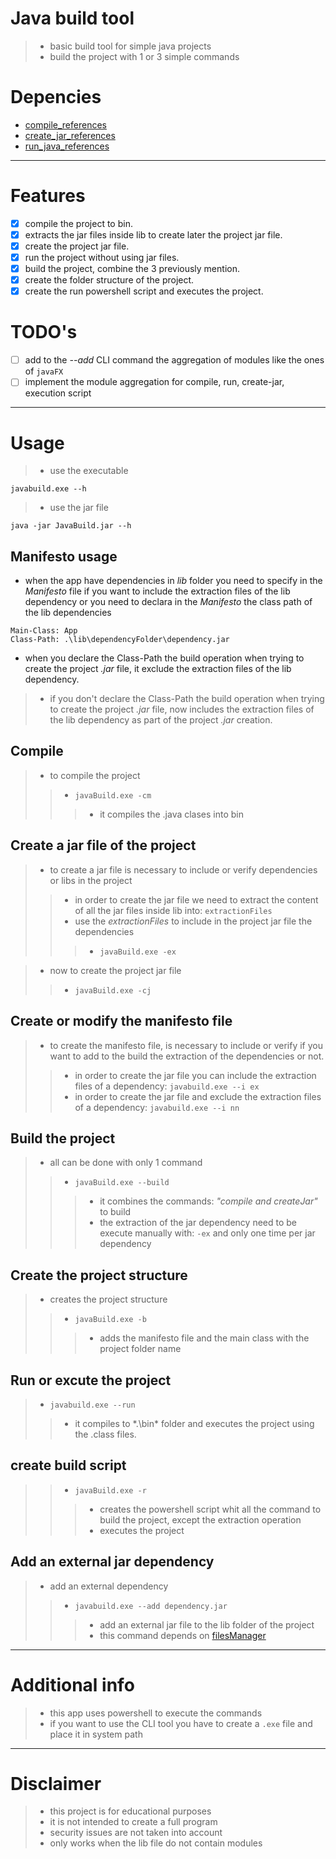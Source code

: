 # Java build tool
>- basic build tool for simple java projects
>- build the project with 1 or 3 simple commands

# Depencies
- [compile_references](https://docs.oracle.com/en/java/javase/17/docs/specs/man/javac.html)
- [create_jar_references](https://docs.oracle.com/javase/tutorial/deployment/jar/index.html)
- [run_java_references](https://docs.oracle.com/en/java/javase/21/docs/specs/man/java.html)

------

# Features 
- [x] compile the project to bin.
- [x] extracts the jar files inside lib to create later the project jar file.
- [x] create the project jar file.
- [x] run the project without using jar files.
- [x] build the project, combine the 3 previously mention.
- [x] create the folder structure of the project.
- [x] create the run powershell script and executes the project.

# TODO's 
- [ ] add to the *--add* CLI command the aggregation of modules like the ones of `javaFX`
- [ ] implement the module aggregation for compile, run, create-jar, execution script
 
------

# Usage
>- use the executable
```console
javabuild.exe --h
```
>- use the jar file
```console
java -jar JavaBuild.jar --h
```

## Manifesto usage

- when the app have dependencies in *lib* folder you need to specify in the *Manifesto* file if you want to 
include the extraction files of the lib dependency or you need to declara in the *Manifesto* the class path 
of the lib dependencies

```text
Main-Class: App
Class-Path: .\lib\dependencyFolder\dependency.jar
```
- when you declare the Class-Path the build operation when trying to create the project *.jar* file, it exclude
the extraction files of the lib dependency.

>- if you don't declare the Class-Path the build operation when trying to create the project *.jar* file, now 
includes the extraction files of the lib dependency as part of the project *.jar* creation.

## Compile

>- to compile the project
>>- `javaBuild.exe -cm`
>>>- it compiles the .java clases into bin

## Create a jar file of the project

>- to create a jar file is necessary to include or verify dependencies or libs in the project
>>- in order to create the jar file we need to extract the content of all the jar files inside lib into: `extractionFiles`
>>- use the *extractionFiles* to include in the project jar file the dependencies
>>>- `javaBuild.exe -ex`

>- now to create the project jar file
>>- `javaBuild.exe -cj`

## Create or modify the manifesto file
>- to create the manifesto file, is necessary to include or verify if you want to add to the build the extraction of the dependencies or not.
>>- in order to create the jar file you can include the extraction files of a dependency: `javabuild.exe --i ex`
>>- in order to create the jar file and exclude the extraction files of a dependency: `javabuild.exe --i nn` 

## Build the project

>- all can be done with only 1 command
>>- `javaBuild.exe --build`
>>>- it combines the commands: *"compile and createJar"* to build
>>>- the extraction of the jar dependency need to be execute manually with: `-ex` and only one time per jar dependency

## Create the project structure

>- creates the project structure
>>- `javaBuild.exe -b`
>>>- adds the manifesto file and the main class with the project folder name

## Run or excute the project
>- `javabuild.exe --run`
>>- it compiles to *.\bin\* folder and executes the project using the .class files.

## create build script

>>- `javaBuild.exe -r`
>>>- creates the powershell script whit all the command to build the project, except the extraction operation
>>>- executes the project

## Add an external jar dependency

>- add an external dependency 
>>- `javabuild.exe --add dependency.jar`
>>>- add an external jar file to the lib folder of the project
>>>- this command depends on [filesManager](https://github.com/AlfonsoG-dev/filesManager)

------

# Additional info
>- this app uses powershell to execute the commands
>- if you want to use the CLI tool you have to create a `.exe` file and place it in system path

------

# Disclaimer
>- this project is for educational purposes
>- it is not intended to create a full program
>- security issues are not taken into account
>- only works when the lib file do not contain modules
